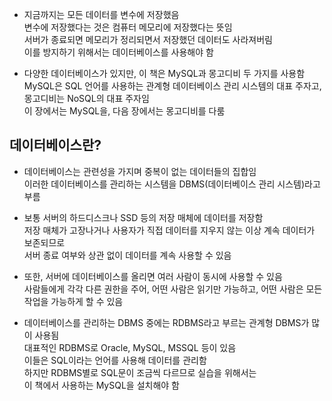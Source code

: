 

- 지금까지는 모든 데이터를 변수에 저장했음  
변수에 저장했다는 것은 컴퓨터 메모리에 저장했다는 뜻임  
서버가 종료되면 메모리가 정리되면서 저장했던 데이터도 사라져버림  
이를 방지하기 위해서는 데이터베이스를 사용해야 함  


- 다양한 데이터베이스가 있지만, 이 책은 MySQL과 몽고디비 두 가지를 사용함  
MySQL은 SQL 언어를 사용하는 관계형 데이터베이스 관리 시스템의 대표 주자고,  
몽고디비는 NoSQL의 대표 주자임  
이 장에서는 MySQL을, 다음 장에서는 몽고디비를 다룸 


## 데이터베이스란? 

- 데이터베이스는 관련성을 가지며 중복이 없는 데이터들의 집합임  
  이러한 데이터베이스를 관리하는 시스템을 DBMS(데이터베이스 관리 시스템)라고 부름  
  
- 보통 서버의 하드디스크나 SSD 등의 저장 매체에 데이터를 저장함  
  저장 매체가 고장나거나 사용자가 직접 데이터를 지우지 않는 이상 계속 데이터가 보존되므로  
  서버 종료 여부와 상관 없이 데이터를 계속 사용할 수 있음  
  
- 또한, 서버에 데이터베이스를 올리면 여러 사람이 동시에 사용할 수 있음  
  사람들에게 각각 다른 권한을 주어, 어떤 사람은 읽기만 가능하고, 
  어떤 사람은 모든 작업을 가능하게 할 수 있음  
  
 - 데이터베이스를 관리하는 DBMS 중에는 RDBMS라고 부르는 관계형 DBMS가 많이 사용됨  
   대표적인 RDBMS로 Oracle, MySQL, MSSQL 등이 있음  
   이들은 SQL이라는 언어를 사용해 데이터를 관리함  
   하지만 RDBMS별로 SQL문이 조금씩 다르므로 실습을 위해서는  
   이 책에서 사용하는 MySQL을 설치해야 함  
 
 

